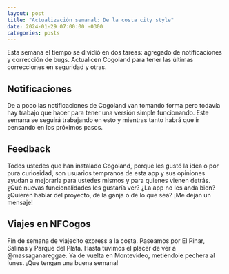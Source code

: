 ```yaml
---
layout: post
title: "Actualización semanal: De la costa city style"
date: 2024-01-29 07:00:00 -0300
categories: posts
---
```


Esta semana el tiempo se dividió en dos tareas: agregado de notificaciones y corrección de bugs. Actualicen Cogoland para tener las últimas correcciones en seguridad y otras.

## Notificaciones

De a poco las notificaciones de Cogoland van tomando forma pero todavía hay trabajo que hacer para tener una versión simple funcionando. Este semana se seguirá trabajando en esto y mientras tanto habrá que ir pensando en los próximos pasos.

## Feedback

Todos ustedes que han instalado Cogoland, porque les gustó la idea o por pura curiosidad, son usuarios tempranos de esta app y sus opiniones ayudan a mejorarla para ustedes mismos y para quienes vienen detrás. ¿Qué nuevas funcionalidades les gustaría ver? ¿La app no les anda bien? ¿Quieren hablar del proyecto, de la ganja o de lo que sea? ¡Me dejan un mensaje!

## Viajes en NFCogos

Fin de semana de viajecito express a la costa. Paseamos por El Pinar, Salinas y Parque del Plata. Hasta tuvimos el placer de ver a @massaganareggae. Ya de vuelta en Montevideo, metiéndole pechera al lunes. ¡Que tengan una buena semana!
